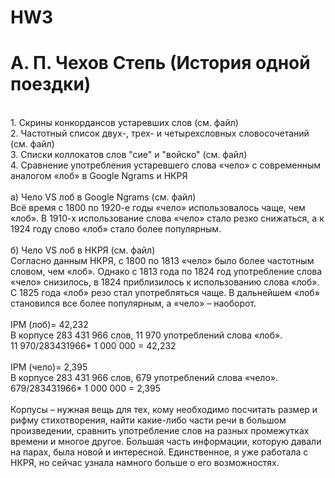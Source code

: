 # HW3
 # А. П. Чехов Степь (История одной поездки)
<br>
1. Скрины конкордансов устаревших слов (см. файл)
<br>
2. Частотный список двух-, трех- и четырехсловных словосочетаний (см. файл)
<br>
3. Списки коллокатов  слов "сие" и "войско" (см. файл)
<br>
4. Сравнение употребления устаревшего слова «чело» с современным аналогом «лоб» в Google Ngrams и НКРЯ
<br>
<br>
а) Чело VS лоб в Google Ngrams (см. файл)
<br>
Всё время с 1800 по 1920-е годы «чело» использовалось чаще, чем «лоб». В 1910-х использование слова «чело» стало резко снижаться, а к 1924 году слово «лоб» стало более популярным.
<br>
<br>
б) Чело VS лоб в НКРЯ (см. файл)
<br>
Согласно данным НКРЯ, с 1800 по 1813 «чело» было более частотным словом, чем «лоб». Однако с 1813 года по 1824 год употребление слова «чело» снизилось, в 1824 приблизилось к использованию слова «лоб». С 1825 года «лоб» резо стал употребляться чаще. В дальнейшем «лоб» становился все более популярным, а «чело» – наоборот.  
<br>
<br>
IPM (лоб)= 42,232 
<br>
В корпусе 283 431 966 слов, 11 970 употреблений слова «лоб». 
<br>
11 970/283431966* 1 000 000 = 42,232
<br>
<br>
IPM (чело)= 2,395
<br>
В корпусе 283 431 966 слов, 679 употреблений слова «чело». 
<br>
679/283431966* 1 000 000 = 2,395
<br>
<br>
Корпусы – нужная вещь для тех, кому необходимо посчитать размер и рифму стихотворения, найти какие-либо части речи в большом произведении, сравнить употребление слов на разных промежутках времени и многое другое. Большая часть информации, которую давали на парах, была новой и интересной. Единственное, я уже работала с НКРЯ, но сейчас узнала намного больше о его возможностях. 
<br>


